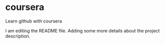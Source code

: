 # coursera
Learn github with coursera

I am editing the README file. Adding some more details about the project description.

